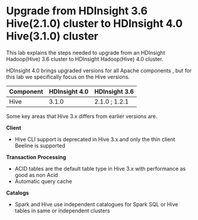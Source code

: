 #  Upgrade from HDInsight 3.6 Hive(2.1.0) cluster to HDInsight 4.0 Hive(3.1.0) cluster 

This lab explains the steps needed to upgrade from an HDInsight Hadoop(Hive) 3.6 cluster to HDInsight Hadoop(Hive) 4.0 cluster.

HDInsight 4.0 brings upgraded versions for all Apache components , but for this lab we specifically focus on the Hive versions. 

|Component| HDInsight 4.0 | HDInsight 3.6 |
|--|--|--|
|Hive| 3.1.0 |2.1.0 ; 1.2.1| 

Some key areas that Hive 3.x differs from earlier versions are.

 **Client** 

 - Hive CLI support is deprecated in Hive 3.x and only the thin client
   Beeline is supported

**Transaction Processing** 

 - ACID tables are the default table type in Hive 3.x with performance as good as non Acid
 - Automatic query cache

 **Catalogs** 

 - Spark and Hive use independent catalogues for Spark SQL or Hive
   tables in same or independent clusters

 

<!--stackedit_data:
eyJoaXN0b3J5IjpbLTEyNTcyMTUyOTksMTY0NTc1NzQ2LDEwMT
A1NjUwNzQsLTE4MTI5NTc5NTcsLTc3MzU0NTU0NCwxNDA0NzU3
NzY5LC0yMDk0OTIxODMwLC03ODkzOTg1NCwtMTk5MzYxMjAxOS
w5MTg2NzAxMTIsLTE4NjY1NTYwMjAsLTEwODUxODY3MTYsLTIz
MzAxMTg2LC0xMzg4Mjg1MTQzXX0=
-->